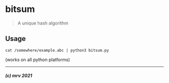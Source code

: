 # bitsum

> A unique hash algorithm

## Usage

```
cat /somewhere/example.abc | python3 bitsum.py
```

(works on all python platforms)

---------------------
##### (c) mrv 2021

